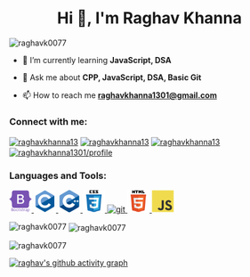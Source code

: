 <h1 align="center">Hi 👋, I'm Raghav Khanna</h1>
<p align="left"> <img src="https://komarev.com/ghpvc/?username=raghavk0077&label=Profile%20views&color=0e75b6&style=flat" alt="raghavk0077" /> </p>

- 🌱 I’m currently learning **JavaScript, DSA**

- 💬 Ask me about **CPP, JavaScript, DSA, Basic Git**

- 📫 How to reach me **raghavkhanna1301@gmail.com**

<h3 align="left">Connect with me:</h3>
<p align="left">
<a href="https://linkedin.com/in/raghavkhanna13" target="blank"><img align="center" src="https://raw.githubusercontent.com/rahuldkjain/github-profile-readme-generator/master/src/images/icons/Social/linked-in-alt.svg" alt="raghavkhanna13" height="30" width="40" /></a>
<a href="https://instagram.com/raghavkhanna13" target="blank"><img align="center" src="https://raw.githubusercontent.com/rahuldkjain/github-profile-readme-generator/master/src/images/icons/Social/instagram.svg" alt="raghavkhanna13" height="30" width="40" /></a>
<a href="https://www.leetcode.com/raghavkhanna13" target="blank"><img align="center" src="https://raw.githubusercontent.com/rahuldkjain/github-profile-readme-generator/master/src/images/icons/Social/leet-code.svg" alt="raghavkhanna13" height="30" width="40" /></a>
<a href="https://auth.geeksforgeeks.org/user/raghavkhanna1301/profile" target="blank"><img align="center" src="https://raw.githubusercontent.com/rahuldkjain/github-profile-readme-generator/master/src/images/icons/Social/geeks-for-geeks.svg" alt="raghavkhanna1301/profile" height="30" width="40" /></a>
</p>

<h3 align="left">Languages and Tools:</h3>
<p align="left"> <a href="https://getbootstrap.com" target="_blank" rel="noreferrer"> <img src="https://raw.githubusercontent.com/devicons/devicon/master/icons/bootstrap/bootstrap-plain-wordmark.svg" alt="bootstrap" width="40" height="40"/> </a> <a href="https://www.cprogramming.com/" target="_blank" rel="noreferrer"> <img src="https://raw.githubusercontent.com/devicons/devicon/master/icons/c/c-original.svg" alt="c" width="40" height="40"/> </a> <a href="https://www.w3schools.com/cpp/" target="_blank" rel="noreferrer"> <img src="https://raw.githubusercontent.com/devicons/devicon/master/icons/cplusplus/cplusplus-original.svg" alt="cplusplus" width="40" height="40"/> </a> <a href="https://www.w3schools.com/css/" target="_blank" rel="noreferrer"> <img src="https://raw.githubusercontent.com/devicons/devicon/master/icons/css3/css3-original-wordmark.svg" alt="css3" width="40" height="40"/> </a> <a href="https://git-scm.com/" target="_blank" rel="noreferrer"> <img src="https://www.vectorlogo.zone/logos/git-scm/git-scm-icon.svg" alt="git" width="40" height="40"/> </a> <a href="https://www.w3.org/html/" target="_blank" rel="noreferrer"> <img src="https://raw.githubusercontent.com/devicons/devicon/master/icons/html5/html5-original-wordmark.svg" alt="html5" width="40" height="40"/> </a> <a href="https://developer.mozilla.org/en-US/docs/Web/JavaScript" target="_blank" rel="noreferrer"> <img src="https://raw.githubusercontent.com/devicons/devicon/master/icons/javascript/javascript-original.svg" alt="javascript" width="40" height="40"/> </a> </p>

<p><img align="left" src="https://github-readme-stats.vercel.app/api/top-langs?username=raghavk0077&show_icons=true&locale=en&layout=compact" alt="raghavk0077" /></p>

<p>&nbsp;<img align="center" src="https://github-readme-stats.vercel.app/api?username=raghavk0077&show_icons=true&locale=en" alt="raghavk0077" /></p>

<p><img align="center" src="https://github-readme-streak-stats.herokuapp.com/?user=raghavk0077&" alt="raghavk0077" /></p>

[![raghav's github activity graph](https://activity-graph.herokuapp.com/graph?username=raghavk0077&theme=react-dark)](https://github.com/raghavk0077/github-readme-activity-graph)

